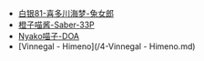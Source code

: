 * [白银81-喜多川海梦-兔女郎](/1-白银81-喜多川海梦-兔女郎.md)
* [橙子喵酱-Saber-33P](/2-橙子喵酱-Saber-33P.md)
* [Nyako喵子-DOA](/3-Nyako喵子-DOA.md)
* [Vinnegal - Himeno](/4-Vinnegal - Himeno.md)
